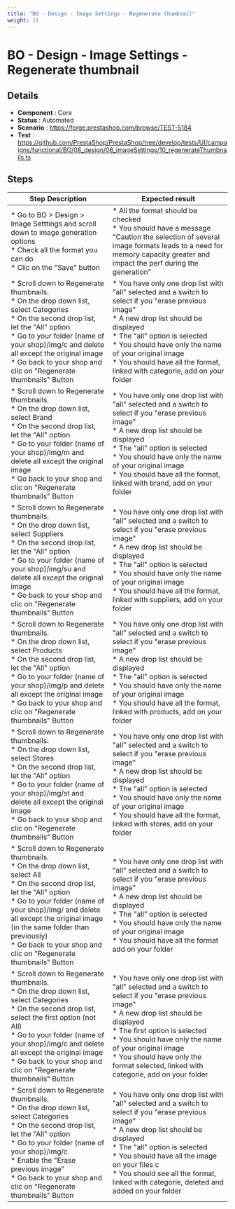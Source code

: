 ```yaml
---
title: "BO - Design - Image Settings - Regenerate thumbnail"
weight: 11
---
```


# BO - Design - Image Settings - Regenerate thumbnail
## Details
* **Component** : Core
* **Status** : Automated
* **Scenario** : https://forge.prestashop.com/browse/TEST-5184
* **Test** : https://github.com/PrestaShop/PrestaShop/tree/develop/tests/UI/campaigns/functional/BO/08_design/06_imageSettings/10_regenerateThumbnails.ts

## Steps
| Step Description | Expected result |
| ----- | ----- |
| * Go to BO > Design > Image Setttings and scroll down to image generation options<br> * Check all the format you can do <br> * Clic on the "Save" button | * All the format should be checked<br> * You should have a message "Caution the selection of several image formats leads to a need for memory capacity greater and impact the perf during the generation" |
| * Scroll down to Regenerate thumbnails. <br> * On the drop down list, select Categories <br> * On the second drop list, let the "All" option<br> * Go to your folder (name of your shop)/img/c and delete all except the original image <br> * Go back to your shop and clic on "Regenerate thumbnails" Button | * You have only one drop list with "all" selected and a switch to select if you "erase previous image"<br> * A new drop list should be displayed<br> * The "all" option is selected <br> * You should have only the name of your original image <br> * You should have all the format, linked with categorie, add on your folder |
| * Scroll down to Regenerate thumbnails. <br> * On the drop down list, select Brand <br> * On the second drop list, let the "All" option<br> * Go to your folder (name of your shop)/img/m and delete all except the original image <br> * Go back to your shop and clic on "Regenerate thumbnails" Button | * You have only one drop list with "all" selected and a switch to select if you "erase previous image"<br> * A new drop list should be displayed<br> * The "all" option is selected <br> * You should have only the name of your original image <br> * You should have all the format, linked with brand, add on your folder |
| * Scroll down to Regenerate thumbnails. <br> * On the drop down list, select Suppliers <br> * On the second drop list, let the "All" option<br> * Go to your folder (name of your shop)/img/su and delete all except the original image <br> * Go back to your shop and clic on "Regenerate thumbnails" Button | * You have only one drop list with "all" selected and a switch to select if you "erase previous image"<br> * A new drop list should be displayed<br> * The "all" option is selected <br> * You should have only the name of your original image <br> * You should have all the format, linked with suppliers, add on your folder |
| * Scroll down to Regenerate thumbnails. <br> * On the drop down list, select Products <br> * On the second drop list, let the "All" option<br> * Go to your folder (name of your shop)/img/p and delete all except the original image <br> * Go back to your shop and clic on "Regenerate thumbnails" Button | * You have only one drop list with "all" selected and a switch to select if you "erase previous image"<br> * A new drop list should be displayed<br> * The "all" option is selected <br> * You should have only the name of your original image <br> * You should have all the format, linked with products, add on your folder |
| * Scroll down to Regenerate thumbnails. <br> * On the drop down list, select Stores <br> * On the second drop list, let the "All" option<br> * Go to your folder (name of your shop)/img/st and delete all except the original image <br> * Go back to your shop and clic on "Regenerate thumbnails" Button | * You have only one drop list with "all" selected and a switch to select if you "erase previous image"<br> * A new drop list should be displayed<br> * The "all" option is selected <br> * You should have only the name of your original image <br> * You should have all the format, linked with stores, add on your folder |
| * Scroll down to Regenerate thumbnails. <br> * On the drop down list, select All <br> * On the second drop list, let the "All" option<br> * Go to your folder (name of your shop)/img/ and delete all except the original image (in the same folder than previously)<br> * Go back to your shop and clic on "Regenerate thumbnails" Button | * You have only one drop list with "all" selected and a switch to select if you "erase previous image"<br> * A new drop list should be displayed<br> * The "all" option is selected <br> * You should have only the name of your original image <br> * You should have all the format add on your folder |
| * Scroll down to Regenerate thumbnails. <br> * On the drop down list, select Categories <br> * On the second drop list, select the first option (not All)<br> * Go to your folder (name of your shop)/img/c and delete all except the original image <br> * Go back to your shop and clic on "Regenerate thumbnails" Button | * You have only one drop list with "all" selected and a switch to select if you "erase previous image"<br> * A new drop list should be displayed<br> * The first option is selected <br> * You should have only the name of your original image <br> * You should have only the format selected, linked with categorie, add on your folder |
| * Scroll down to Regenerate thumbnails. <br> * On the drop down list, select Categories <br> * On the second drop list, let the "All" option<br> * Go to your folder (name of your shop)/img/c<br> * Enable the "Erase previous image"<br> * Go back to your shop and clic on "Regenerate thumbnails" Button | * You have only one drop list with "all" selected and a switch to select if you "erase previous image"<br> * A new drop list should be displayed<br> * The "all" option is selected <br> * You should have all the image on your files c<br> * You should see all the format, linked with categorie, deleted and added on your folder |
